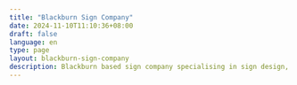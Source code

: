 ```yaml
---
title: "Blackburn Sign Company"
date: 2024-11-10T11:10:36+08:00
draft: false
language: en
type: page
layout: blackburn-sign-company
description: Blackburn based sign company specialising in sign design, sign manufacturing and sign installation
---
```



